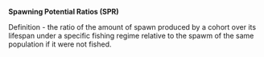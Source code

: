 **Spawning Potential Ratios (SPR)**

Definition - the ratio of the amount of spawn produced by a cohort over its lifespan under a specific fishing regime relative to the spawm of the same population if it were not fished.  